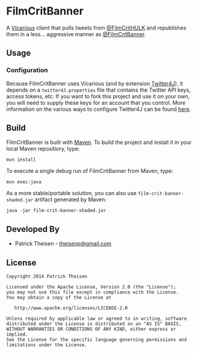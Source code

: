 FilmCritBanner
==============

A [Vicarious][1] client that pulls tweets from [@FilmCritHULK][2] and republishes them in a less... aggressive manner as [@FilmCritBanner][3].

Usage
-----

### Configuration ###

Because FilmCritBanner uses Vicarious (and by extension [Twitter4J][4]), it depends on a `twitter4J.properties` file that contains the Twitter API keys, access tokens, etc. If you want to fork this project and use it on your own, you will need to supply these keys for an account that you control. More information on the various ways to configure Twitter4J can be found [here][5].


Build
-----

FilmCritBanner is built with [Maven][6]. To build the project and install it in your local Maven repositiory, type:

	mvn install

To execute a single debug run of FilmCritBanner from Maven, type:

	mvn exec:java
	
As a more stable/portable solution, you can also use `film-crit-banner-shaded.jar` artifact generated by Maven:

	java -jar film-crit-banner-shaded.jar

Developed By
------------

* Patrick Theisen - <theisenp@gmail.com>

License
-------

    Copyright 2014 Patrick Theisen

    Licensed under the Apache License, Version 2.0 (the "License");
    you may not use this file except in compliance with the License.
    You may obtain a copy of the License at

       http://www.apache.org/licenses/LICENSE-2.0

    Unless required by applicable law or agreed to in writing, software
    distributed under the License is distributed on an "AS IS" BASIS,
    WITHOUT WARRANTIES OR CONDITIONS OF ANY KIND, either express or implied.
    See the License for the specific language governing permissions and
    limitations under the License.


[1]: https://github.com/theisenp/vicarious
[2]: https://twitter.com/FilmCritHULK
[3]: https://twitter.com/FilmCritBanner
[4]: http://twitter4j.org/en/index.html
[5]: http://twitter4j.org/en/configuration.html
[6]: http://maven.apache.org/